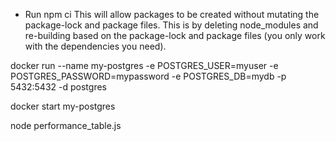 
- Run npm ci
This will allow packages to be created without mutating the package-lock and package files.
This is by deleting node_modules and re-building based on the package-lock and package files (you only work with the dependencies you need).

docker run --name my-postgres -e POSTGRES_USER=myuser -e POSTGRES_PASSWORD=mypassword -e POSTGRES_DB=mydb -p 5432:5432 -d postgres

docker start my-postgres

node performance_table.js